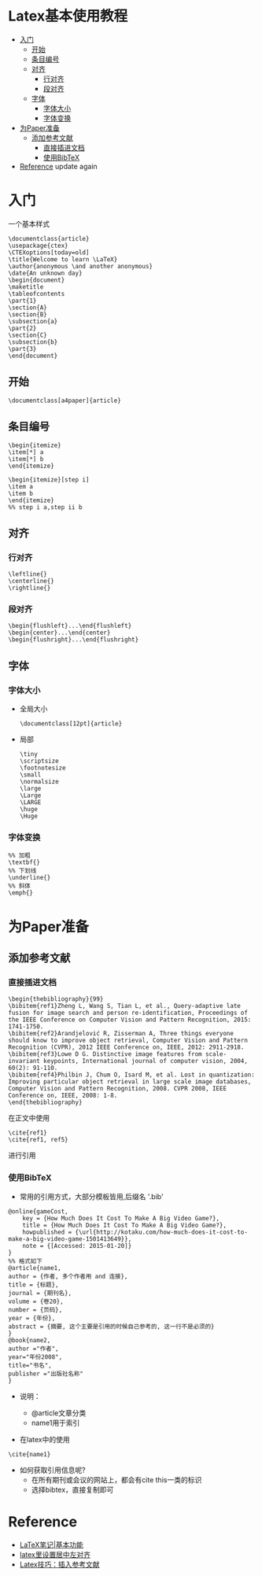 # Latex基本使用教程

- [入门](#%e5%85%a5%e9%97%a8)
  - [开始](#%e5%bc%80%e5%a7%8b)
  - [条目编号](#%e6%9d%a1%e7%9b%ae%e7%bc%96%e5%8f%b7)
  - [对齐](#%e5%af%b9%e9%bd%90)
    - [行对齐](#%e8%a1%8c%e5%af%b9%e9%bd%90)
    - [段对齐](#%e6%ae%b5%e5%af%b9%e9%bd%90)
  - [字体](#%e5%ad%97%e4%bd%93)
    - [字体大小](#%e5%ad%97%e4%bd%93%e5%a4%a7%e5%b0%8f)
    - [字体变换](#%e5%ad%97%e4%bd%93%e5%8f%98%e6%8d%a2)
- [为Paper准备](#%e4%b8%bapaper%e5%87%86%e5%a4%87)
  - [添加参考文献](#%e6%b7%bb%e5%8a%a0%e5%8f%82%e8%80%83%e6%96%87%e7%8c%ae)
    - [直接插进文档](#%e7%9b%b4%e6%8e%a5%e6%8f%92%e8%bf%9b%e6%96%87%e6%a1%a3)
    - [使用BibTeX](#%e4%bd%bf%e7%94%a8bibtex)
- [Reference](#reference)
update again
# 入门
一个基本样式
```
\documentclass{article}
\usepackage{ctex}
\CTEXoptions[today=old]
\title{Welcome to learn \LaTeX}
\author{anonymous \and another anonymous}
\date{An unknown day}
\begin{document}
\maketitle
\tableofcontents
\part{1}
\section{A}
\section{B}
\subsection{a}
\part{2}
\section{C}
\subsection{b}
\part{3}
\end{document} 
```
## 开始
```
\documentclass[a4paper]{article}
```

## 条目编号
```
\begin{itemize}
\item[*] a
\item[*] b
\end{itemize}

\begin{itemize}[step i]
\item a
\item b
\end{itemize}
%% step i a,step ii b
```

## 对齐
### 行对齐
```
\leftline{}
\centerline{}
\rightline{}
```
### 段对齐
```
\begin{flushleft}...\end{flushleft}
\begin{center}...\end{center}
\begin{flushright}...\end{flushright}
```

## 字体
### 字体大小
- 全局大小
  ```
  \documentclass[12pt]{article}
  ```
- 局部
  ```
  \tiny
  \scriptsize
  \footnotesize
  \small
  \normalsize
  \large
  \Large
  \LARGE
  \huge
  \Huge
  ```
### 字体变换
```
%% 加粗
\textbf{}
%% 下划线
\underline{}
%% 斜体
\emph{}
```

# 为Paper准备
## 添加参考文献
### 直接插进文档
```
\begin{thebibliography}{99}  
\bibitem{ref1}Zheng L, Wang S, Tian L, et al., Query-adaptive late fusion for image search and person re-identification, Proceedings of the IEEE Conference on Computer Vision and Pattern Recognition, 2015: 1741-1750.  
\bibitem{ref2}Arandjelović R, Zisserman A, Three things everyone should know to improve object retrieval, Computer Vision and Pattern Recognition (CVPR), 2012 IEEE Conference on, IEEE, 2012: 2911-2918.  
\bibitem{ref3}Lowe D G. Distinctive image features from scale-invariant keypoints, International journal of computer vision, 2004, 60(2): 91-110.  
\bibitem{ref4}Philbin J, Chum O, Isard M, et al. Lost in quantization: Improving particular object retrieval in large scale image databases, Computer Vision and Pattern Recognition, 2008. CVPR 2008, IEEE Conference on, IEEE, 2008: 1-8.  
\end{thebibliography}
```
在正文中使用  
```
\cite{ref1}
\cite{ref1, ref5}
```
进行引用  

### 使用BibTeX
- 常用的引用方式，大部分模板皆用,后缀名 '.bib'
```
@online{gameCost,
	key = {How Much Does It Cost To Make A Big Video Game?},
  	title = {How Much Does It Cost To Make A Big Video Game?},
  	howpublished = {\url{http://kotaku.com/how-much-does-it-cost-to-make-a-big-video-game-1501413649}},
  	note = {[Accessed: 2015-01-20]}
}
%% 格式如下
@article{name1,
author = {作者, 多个作者用 and 连接},
title = {标题},
journal = {期刊名},
volume = {卷20},
number = {页码},
year = {年份},
abstract = {摘要, 这个主要是引用的时候自己参考的, 这一行不是必须的}
}
@book{name2,
author ="作者",
year="年份2008",
title="书名",
publisher ="出版社名称"
}
```
- 说明：
  - @article文章分类
  - name1用于索引

- 在latex中的使用
```
\cite{name1}
```
- 如何获取引用信息呢?
  - 在所有期刊或会议的网站上，都会有cite this一类的标识
  - 选择bibtex，直接复制即可
  



# Reference
- [LaTeX笔记|基本功能](https://zhuanlan.zhihu.com/p/24394912)
- [latex里设置居中左对齐](https://blog.csdn.net/erwangshi/article/details/23022887)
- [Latex技巧：插入参考文献](https://www.cnblogs.com/yifdu25/p/8330652.html)
